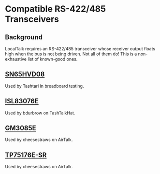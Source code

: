 # Compatible RS-422/485 Transceivers

## Background

LocalTalk requires an RS-422/485 transceiver whose receiver output floats high when the bus is not being driven.
Not all of them do!  This is a non-exhaustive list of known-good ones.

## [SN65HVD08](https://www.ti.com/product/SN65HVD08)

Used by Tashtari in breadboard testing.

## [ISL83076E](https://www.renesas.com/us/en/products/interface-connectivity/rs-485-rs-422-rs-232/rs-485rs-422/standard-rs-485rs-422/isl83076e-15kv-esd-protected-33v-full-fail-safe-low-power-high-speed-or-slew-rate-limited-rs-485rs-422)

Used by bdurbrow on TashTalkHat.

## [GM3085E](http://www.gmmicro.com/product_view_716.html)

Used by cheesestraws on AirTalk.

## [TP75176E-SR](http://www.3peakic.com.cn/En/product/inproduct/catid/136/id/199.html)

Used by cheesestraws on AirTalk.
